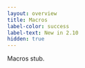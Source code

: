 ```yaml
---
layout: overview
title: Macros
label-color: success
label-text: New in 2.10
hidden: true
---
```


Macros stub.